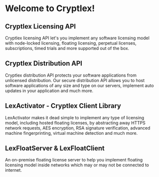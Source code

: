 # Welcome to Cryptlex!

## Cryptlex Licensing API

Cryptlex licensing API let's you implement any software licensing model with node-locked licensing, floating licensing, perpetual licenses, subscriptions, timed trials and more supported out of the box. 

## Cryptlex Distribution API

Cryptlex distribution API protects your software applications from unlicensed distribution. Our secure distribution API allows you to host software applications of any size and type on our servers, implement auto updates in your application and much more.

## LexActivator - Cryptlex Client Library

LexActivator makes it dead simple to implement any type of licensing model, including hosted floating licenses, by abstracting away HTTPS network requests, AES encryption, RSA signature verification, advanced machine fingerprinting, virtual machine detection and much more.

## LexFloatServer & LexFloatClient

An on-premise floating license server to help you implement floating licensing model inside networks which may or may not be connected to internet.

